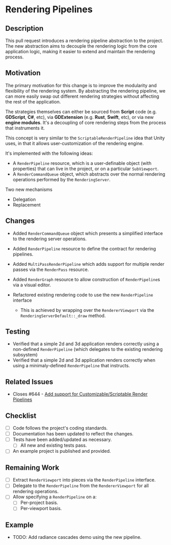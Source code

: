 # Rendering Pipelines

## Description

This pull request introduces a rendering pipeline abstraction to the project. The new abstraction aims to decouple the rendering logic from the core application logic, making it easier to extend and maintain the rendering process.

## Motivation

The primary motivation for this change is to improve the modularity and flexibility of the rendering system. By abstracting the rendering pipeline, we can more easily swap out different rendering strategies without affecting the rest of the application.

The strategies themselves can either be sourced from **Script** code (e.g. **GDScript**, **C#**, etc), via **GDExtension** (e.g. **Rust**, **Swift**, etc), or via new **engine modules**. It's a decoupling of core rendering steps from the process that instruments it. 

This concept is very similar to the `ScriptableRenderPipeline` idea that Unity uses, in that it allows user-customization of the rendering engine.

It's implemented with the following ideas:

* A `RenderPipeline` resource, which is a user-definable object (with properties) that can live in the project, or on a particular `SubViewport`.
* A `RenderCommandQueue` object, which abstracts over the normal rendering operations performed by the `RenderingServer`.

Two new mechanisms
* Delegation
* Replacement

## Changes

- Added `RenderCommandQueue` object which presents a simplified interface to the rendering server operations.
- Added `RenderPipeline` resource to define the contract for rendering pipelines.
- Added `MultiPassRenderPipeline` which adds support for multiple render passes via the `RenderPass` resource.
- Added `RenderGraph` resource to allow construction of `RenderPipeline`s via a visual editor.

- Refactored existing rendering code to use the new `RenderPipeline` interface
  - This is achieved by wrapping over the `RendererViewport` via the `RenderingServerDefault::_draw` method.

## Testing

- Verified that a simple 2d and 3d application renders correctly using a non-defined `RenderPipeline` (which delegates to the existing rendering subsystem)
- Verified that a simple 2d and 3d application renders correctly when using a minimaly-defined `RenderPipeline` that instructs.

## Related Issues

- Closes #644 - [Add support for Customizable/Scriptable Render Pipelines](https://github.com/godotengine/godot-proposals/issues/644)

## Checklist

- [ ] Code follows the project's coding standards.
- [ ] Documentation has been updated to reflect the changes.
- [ ] Tests have been added/updated as necessary.
  - [ ] All new and existing tests pass.
- [ ] An example project is published and provided.

## Remaining Work

- [ ] Extract `RenderViewport` into pieces via the `RenderPipeline` interface.
- [ ] Delegate to the `RenderPipeline` from the `RendererViewport` for all rendering operations.
- [ ] Allow specifying a `RenderPipeline` on a:
  - [ ] Per-project basis.
  - [ ] Per-viewport basis.

## Example

- TODO: Add radiance cascades demo using the new pipeline.